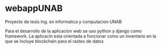 # webappUNAB
Proyecto de tesis Ing. en informatica y computacion UNAB

Para el desarrollo de la aplicacion web se uso python y django como framework.
La aplicacin esta orientada a funcionar como un inventario en la que se incluye blockchain para el rasteo de datos